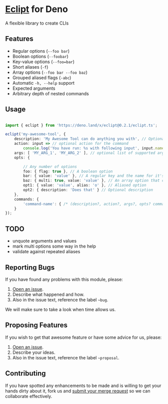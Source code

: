 
# [Eclipt](https://gitlab.com/GCSBOSS/deno-eclipt) for Deno

A flexible library to create CLIs

## Features
- Regular options (`--foo bar`)
- Boolean options (`--foobar`)
- Key-value options (`--foo=bar`)
- Short aliases (`-f`)
- Array options (`--foo bar --foo baz`)
- Grouped aliased flags (`-abc`)
- Automatic `-h, --help` support
- Expected arguments
- Arbitrary depth of nested commands

## Usage

```ts

import { eclipt } from 'https://deno.land/x/eclipt@0.2.1/eclipt.ts';

eclipt('my-awesome-tool', {
    description: 'My Awesome Tool can do anything you with', // Optional description
    action: input => // optional action for the command
        console.log('You have run: %s with following input', input.name, input),
    args: [ 'MY_ARG_1', 'MY_ARG_2' ], // optional list of supported arguments
    opts: {

        // Any number of options
        foo: { flag: true }, // A boolean option
        bar: { value: 'value' }, // A regular key and the name for it's value
        baz: { multi: true, value: 'value' }, // An array option that can appear multiple times
        opt1: { value: 'value', alias: 'o' }, // Aliased option
        opt2: { description: 'Does that' } // Optional description
    },
    commands: {
        'command-name': { /* (description?, action?, args?, opts? commands?) */ }
    }
});

```

## TODO
- unquote arguments and values
- mark multi options some way in the help
- validate against repeated aliases

## Reporting Bugs
If you have found any problems with this module, please:

1. [Open an issue](https://gitlab.com/GCSBOSS/deno-eclipt/issues/new).
2. Describe what happened and how.
3. Also in the issue text, reference the label `~bug`.

We will make sure to take a look when time allows us.

## Proposing Features
If you wish to get that awesome feature or have some advice for us, please:
1. [Open an issue](https://gitlab.com/GCSBOSS/deno-eclipt/issues/new).
2. Describe your ideas.
3. Also in the issue text, reference the label `~proposal`.

## Contributing
If you have spotted any enhancements to be made and is willing to get your hands
dirty about it, fork us and
[submit your merge request](https://gitlab.com/GCSBOSS/deno-eclipt/merge_requests/new)
so we can collaborate effectively.
